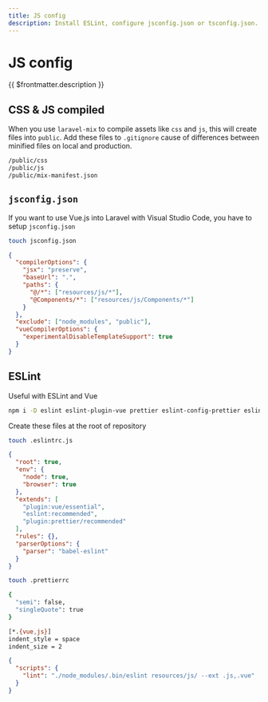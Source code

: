 ```yaml
---
title: JS config
description: Install ESLint, configure jsconfig.json or tsconfig.json.
---
```


# JS config

{{ $frontmatter.description }}

## CSS & JS compiled

When you use `laravel-mix` to compile assets like `css` and `js`, this will create files into `public`. Add these files to `.gitignore` cause of differences between minified files on local and production.

```sh [.gitignore]
/public/css
/public/js
/public/mix-manifest.json
```

## `jsconfig.json`

If you want to use Vue.js into Laravel with Visual Studio Code, you have to setup `jsconfig.json`

```sh
touch jsconfig.json
```

```json title="jsconfig.json"
{
  "compilerOptions": {
    "jsx": "preserve",
    "baseUrl": ".",
    "paths": {
      "@/*": ["resources/js/*"],
      "@Components/*": ["resources/js/Components/*"]
    }
  },
  "exclude": ["node_modules", "public"],
  "vueCompilerOptions": {
    "experimentalDisableTemplateSupport": true
  }
}
```

## ESLint

Useful with ESLint and Vue

```sh
npm i -D eslint eslint-plugin-vue prettier eslint-config-prettier eslint-plugin-prettier babel-eslint
```

Create these files at the root of repository

```sh
touch .eslintrc.js
```

```json title=".eslintrc"
{
  "root": true,
  "env": {
    "node": true,
    "browser": true
  },
  "extends": [
    "plugin:vue/essential",
    "eslint:recommended",
    "plugin:prettier/recommended"
  ],
  "rules": {},
  "parserOptions": {
    "parser": "babel-eslint"
  }
}
```

```sh
touch .prettierrc
```

```sh [.prettierrc]
{
  "semi": false,
  "singleQuote": true
}
```

```sh [.editorconfig]
[*.{vue,js}]
indent_style = space
indent_size = 2
```

```json title="package.json"
{
  "scripts": {
    "lint": "./node_modules/.bin/eslint resources/js/ --ext .js,.vue"
  }
}
```
